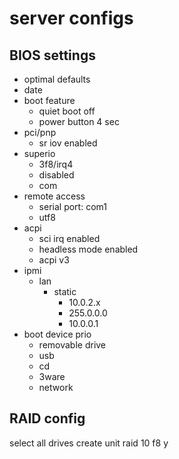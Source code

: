 server configs
==============

BIOS settings
-------------

* optimal defaults
* date
* boot feature
    * quiet boot off
    * power button 4 sec
* pci/pnp
    * sr iov enabled
* superio
    * 3f8/irq4
    * disabled
    * com
* remote access
    * serial port: com1
    * utf8
* acpi
    * sci irq enabled
    * headless mode enabled
    * acpi v3
* ipmi
    * lan
        * static
            * 10.0.2.x
            * 255.0.0.0
            * 10.0.0.1
* boot device prio
    * removable drive
    * usb
    * cd
    * 3ware
    * network

RAID config
-----------

select all drives
create unit
raid 10
f8
y

